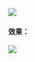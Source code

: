 



![](D:\学习笔记\HTML\笔记\bootstrap\1587015635(1).png)

#### 效果：



![](D:\学习笔记\HTML\笔记\bootstrap\1587015793(1).png)